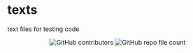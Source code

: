 # texts
text files for testing code
<p align="center">
  <img alt="GitHub contributors" src="https://img.shields.io/github/contributors/hjc2/texts">
  <img alt="GitHub repo file count" src="https://img.shields.io/github/directory-file-count/hjc2/285z_tt4">
</p>
